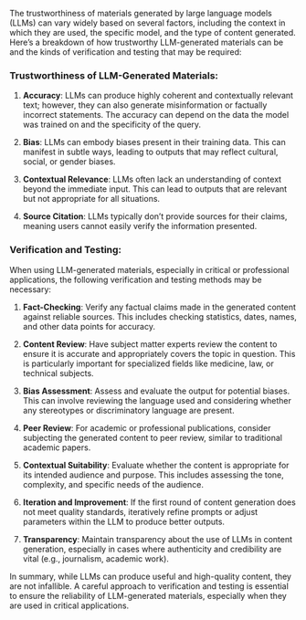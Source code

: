 The trustworthiness of materials generated by large language models (LLMs) can vary widely based on several factors, including the context in which they are used, the specific model, and the type of content generated. Here’s a breakdown of how trustworthy LLM-generated materials can be and the kinds of verification and testing that may be required:

### Trustworthiness of LLM-Generated Materials:

1. **Accuracy**: LLMs can produce highly coherent and contextually relevant text; however, they can also generate misinformation or factually incorrect statements. The accuracy can depend on the data the model was trained on and the specificity of the query.

2. **Bias**: LLMs can embody biases present in their training data. This can manifest in subtle ways, leading to outputs that may reflect cultural, social, or gender biases.

3. **Contextual Relevance**: LLMs often lack an understanding of context beyond the immediate input. This can lead to outputs that are relevant but not appropriate for all situations.

4. **Source Citation**: LLMs typically don’t provide sources for their claims, meaning users cannot easily verify the information presented.

### Verification and Testing:

When using LLM-generated materials, especially in critical or professional applications, the following verification and testing methods may be necessary:

1. **Fact-Checking**: Verify any factual claims made in the generated content against reliable sources. This includes checking statistics, dates, names, and other data points for accuracy.

2. **Content Review**: Have subject matter experts review the content to ensure it is accurate and appropriately covers the topic in question. This is particularly important for specialized fields like medicine, law, or technical subjects.

3. **Bias Assessment**: Assess and evaluate the output for potential biases. This can involve reviewing the language used and considering whether any stereotypes or discriminatory language are present.

4. **Peer Review**: For academic or professional publications, consider subjecting the generated content to peer review, similar to traditional academic papers.

5. **Contextual Suitability**: Evaluate whether the content is appropriate for its intended audience and purpose. This includes assessing the tone, complexity, and specific needs of the audience.

6. **Iteration and Improvement**: If the first round of content generation does not meet quality standards, iteratively refine prompts or adjust parameters within the LLM to produce better outputs.

7. **Transparency**: Maintain transparency about the use of LLMs in content generation, especially in cases where authenticity and credibility are vital (e.g., journalism, academic work).

In summary, while LLMs can produce useful and high-quality content, they are not infallible. A careful approach to verification and testing is essential to ensure the reliability of LLM-generated materials, especially when they are used in critical applications.